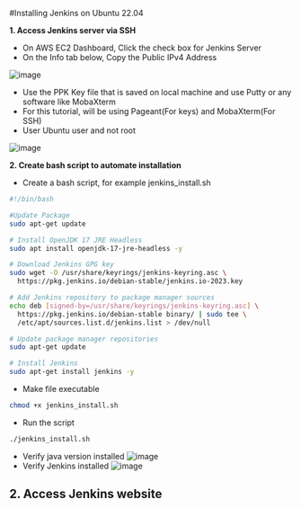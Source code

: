 #Installing Jenkins on Ubuntu 22.04

**1. Access Jenkins server via SSH**
  - On AWS EC2 Dashboard, Click the check box for Jenkins Server
  - On the Info tab below, Copy the Public IPv4 Address

  ![image](https://github.com/JRTugs/DevOps-CI-CD-on-AWS-EC2-instance/assets/29426766/3c4b0c85-f125-4830-8bc0-587663848abf)

  - Use the PPK Key file that is saved on local machine and use Putty or any software like MobaXterm
  - For this tutorial, will be using Pageant(For keys) and MobaXterm(For SSH)
  - User Ubuntu user and not root

  ![image](https://github.com/JRTugs/DevOps-CI-CD-on-AWS-EC2-instance/assets/29426766/2d2c9ed3-c1ea-48f8-ad47-008f594e7d2e)

**2. Create bash script to automate installation**

  - Create a bash script, for example jenkins_install.sh
    
```bash
#!/bin/bash

#Update Package
sudo apt-get update

# Install OpenJDK 17 JRE Headless
sudo apt install openjdk-17-jre-headless -y

# Download Jenkins GPG key
sudo wget -O /usr/share/keyrings/jenkins-keyring.asc \
  https://pkg.jenkins.io/debian-stable/jenkins.io-2023.key

# Add Jenkins repository to package manager sources
echo deb [signed-by=/usr/share/keyrings/jenkins-keyring.asc] \
  https://pkg.jenkins.io/debian-stable binary/ | sudo tee \
  /etc/apt/sources.list.d/jenkins.list > /dev/null

# Update package manager repositories
sudo apt-get update

# Install Jenkins
sudo apt-get install jenkins -y
```
  - Make file executable
```bash
chmod +x jenkins_install.sh
```
  - Run the script
```bash
./jenkins_install.sh
```
  - Verify java version installed
  ![image](https://github.com/JRTugs/DevOps-CI-CD-on-AWS-EC2-instance/assets/29426766/c914bda2-7c25-4b23-bf33-adcfd536fa1c)
  - Verify Jenkins installed
  ![image](https://github.com/JRTugs/DevOps-CI-CD-on-AWS-EC2-instance/assets/29426766/31894ccc-5031-4339-beb5-746bb8fa6e2a)

**2. Access Jenkins website**
  - 




